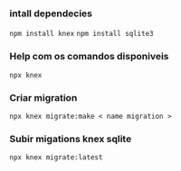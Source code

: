 ### intall dependecies
  `npm install knex`
  `npm install sqlite3`

### Help com os comandos disponiveis
  `npx knex`

### Criar migration
   `npx knex migrate:make < name migration >`

### Subir migations knex sqlite
   `npx knex migrate:latest`
